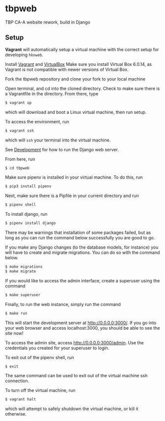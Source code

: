 # tbpweb
TBP CA-A website rework, build in Django

## Setup 

**Vagrant** will automatically setup a virtual machine with the correct
setup for developing `hknweb`.

Install [Vagrant](https://www.vagrantup.com/) and [VirtualBox](https://www.virtualbox.org/wiki/Download_Old_Builds_6_0)
Make sure you install Virtual Box 6.0.14, as Vagrant is not compatible with newer versions of Virtual Box.


Fork the tbpweb repository and clone your fork to your local machine 

Open terminal, and cd into the cloned directory. Check to make sure there is a Vagrantfile in the directory. From there, type

```sh
$ vagrant up
```

which will download and boot a Linux virtual machine, then run setup.

To access the environment, run

```sh
$ vagrant ssh
```

which will `ssh` your terminal into the virtual machine.

See [Development](#development) for how to run the Django web server.

From here, run

```sh
$ cd tbpweb
```

Make sure pipenv is installed in your virtual machine. To do this, run 

```sh
$ pip3 install pipenv
```

Next, make sure there is a Pipfile in your current directory and run

```sh
$ pipenv shell
```

To install django, run

```sh
$ pipenv install django
```
There may be warnings that installation of some packages failed, but as long as you can run the command below successfully you are good to go.

If you make any Django changes (to the database models, for instance) you will have to create and migrate migrations. You can do so with the command below.
```sh
$ make migrations
$ make migrate
```

If you would like to access the admin interface, create a superuser using the command
```sh
$ make superuser
```

Finally, to run the web instance, simply run the command

```sh
$ make run
```
This will start the development server at http://0.0.0.0:3000/. If you go into your web browser and access localhost:3000, you should be able to see the site now!

To access the admin site, access http://0.0.0.0:3000/admin. Use the credentials you created for your superuser to login.

To exit out of the pipenv shell, run 

```sh
$ exit
```
The same command can be used to exit out of the virtual machine ssh connection.

To turn off the virtual machine, run

```sh
$ vagrant halt
```

which will attempt to safely shutdown the virtual machine, or kill it otherwise.


